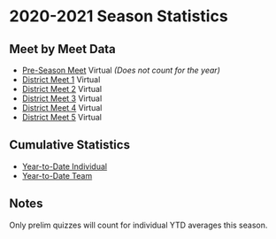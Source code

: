 # 2020-2021 Season Statistics

## Meet by Meet Data

- [Pre-Season Meet](/downloads/2020-2021/pre-season.xlsx) Virtual *(Does not count for the year)*
- [District Meet 1](/downloads/2020-2021/meet_1.xlsx) Virtual
- [District Meet 2](/downloads/2020-2021/meet_2.xlsx) Virtual
- [District Meet 3](/downloads/2020-2021/meet_3.xlsx) Virtual
- [District Meet 4](/downloads/2020-2021/meet_4.xlsx) Virtual
- [District Meet 5](/downloads/2020-2021/meet_5.xlsx) Virtual

## Cumulative Statistics

- [Year-to-Date Individual](/downloads/2020-2021/ytd_individual.xlsx)
- [Year-to-Date Team](/downloads/2020-2021/ytd_team.xlsx)

## Notes

Only prelim quizzes will count for individual YTD averages this season.
